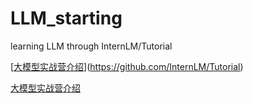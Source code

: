 # LLM_starting
learning LLM through  InternLM/Tutorial


[[大模型实战营介绍](https://github.com/InternLM/Tutorial)](https://github.com/InternLM/Tutorial)

[大模型实战营介绍](https://private-user-images.githubusercontent.com/160732778/344868875-c76691e7-eb21-435f-a0ed-4a6b62e569e4.png?jwt=eyJhbGciOiJIUzI1NiIsInR5cCI6IkpXVCJ9.eyJpc3MiOiJnaXRodWIuY29tIiwiYXVkIjoicmF3LmdpdGh1YnVzZXJjb250ZW50LmNvbSIsImtleSI6ImtleTUiLCJleHAiOjE3MjM1NjAzNjYsIm5iZiI6MTcyMzU2MDA2NiwicGF0aCI6Ii8xNjA3MzI3NzgvMzQ0ODY4ODc1LWM3NjY5MWU3LWViMjEtNDM1Zi1hMGVkLTRhNmI2MmU1NjllNC5wbmc_WC1BbXotQWxnb3JpdGhtPUFXUzQtSE1BQy1TSEEyNTYmWC1BbXotQ3JlZGVudGlhbD1BS0lBVkNPRFlMU0E1M1BRSzRaQSUyRjIwMjQwODEzJTJGdXMtZWFzdC0xJTJGczMlMkZhd3M0X3JlcXVlc3QmWC1BbXotRGF0ZT0yMDI0MDgxM1QxNDQxMDZaJlgtQW16LUV4cGlyZXM9MzAwJlgtQW16LVNpZ25hdHVyZT03OTFkYWM1NmU5ODJhNTYwN2U2OWI0MWRhMzVjYTYxOWM0ZjczMjU5ODRiNjhhZWFmNzY2NTY0OTMzOTVlNjQ2JlgtQW16LVNpZ25lZEhlYWRlcnM9aG9zdCZhY3Rvcl9pZD0wJmtleV9pZD0wJnJlcG9faWQ9MCJ9.rqYzmjGl7zuct2GnOe6krPiSyKqmc6h6eEppsKr33ic)
